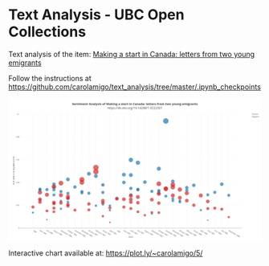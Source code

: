 # Text Analysis - UBC Open Collections

Text analysis of the item: [Making a start in Canada: letters from two young emigrants](https://dx.doi.org/10.14288/1.0222301)

Follow the instructions at https://github.com/carolamigo/text_analysis/tree/master/.ipynb_checkpoints

![sentiment_plot.png](https://github.com/carolamigo/text_analysis/blob/master/sentiment_plot.png)

Interactive chart available at: https://plot.ly/~carolamigo/5/

